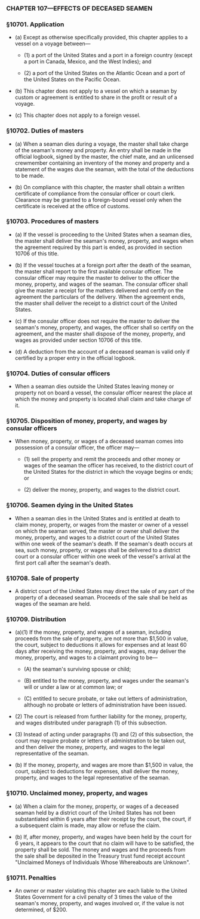 ### **CHAPTER 107—EFFECTS OF DECEASED SEAMEN**

### §10701. Application
* (a) Except as otherwise specifically provided, this chapter applies to a vessel on a voyage between—

  * (1) a port of the United States and a port in a foreign country (except a port in Canada, Mexico, and the West Indies); and

  * (2) a port of the United States on the Atlantic Ocean and a port of the United States on the Pacific Ocean.


* (b) This chapter does not apply to a vessel on which a seaman by custom or agreement is entitled to share in the profit or result of a voyage.

* (c) This chapter does not apply to a foreign vessel.

### §10702. Duties of masters
* (a) When a seaman dies during a voyage, the master shall take charge of the seaman's money and property. An entry shall be made in the official logbook, signed by the master, the chief mate, and an unlicensed crewmember containing an inventory of the money and property and a statement of the wages due the seaman, with the total of the deductions to be made.

* (b) On compliance with this chapter, the master shall obtain a written certificate of compliance from the consular officer or court clerk. Clearance may be granted to a foreign-bound vessel only when the certificate is received at the office of customs.

### §10703. Procedures of masters
* (a) If the vessel is proceeding to the United States when a seaman dies, the master shall deliver the seaman's money, property, and wages when the agreement required by this part is ended, as provided in section 10706 of this title.

* (b) If the vessel touches at a foreign port after the death of the seaman, the master shall report to the first available consular officer. The consular officer may require the master to deliver to the officer the money, property, and wages of the seaman. The consular officer shall give the master a receipt for the matters delivered and certify on the agreement the particulars of the delivery. When the agreement ends, the master shall deliver the receipt to a district court of the United States.

* (c) If the consular officer does not require the master to deliver the seaman's money, property, and wages, the officer shall so certify on the agreement, and the master shall dispose of the money, property, and wages as provided under section 10706 of this title.

* (d) A deduction from the account of a deceased seaman is valid only if certified by a proper entry in the official logbook.

### §10704. Duties of consular officers
* When a seaman dies outside the United States leaving money or property not on board a vessel, the consular officer nearest the place at which the money and property is located shall claim and take charge of it.

### §10705. Disposition of money, property, and wages by consular officers
* When money, property, or wages of a deceased seaman comes into possession of a consular officer, the officer may—

  * (1) sell the property and remit the proceeds and other money or wages of the seaman the officer has received, to the district court of the United States for the district in which the voyage begins or ends; or

  * (2) deliver the money, property, and wages to the district court.

### §10706. Seamen dying in the United States
* When a seaman dies in the United States and is entitled at death to claim money, property, or wages from the master or owner of a vessel on which the seaman served, the master or owner shall deliver the money, property, and wages to a district court of the United States within one week of the seaman's death. If the seaman's death occurs at sea, such money, property, or wages shall be delivered to a district court or a consular officer within one week of the vessel's arrival at the first port call after the seaman's death.

### §10708. Sale of property
* A district court of the United States may direct the sale of any part of the property of a deceased seaman. Proceeds of the sale shall be held as wages of the seaman are held.

### §10709. Distribution
* (a)(1) If the money, property, and wages of a seaman, including proceeds from the sale of property, are not more than $1,500 in value, the court, subject to deductions it allows for expenses and at least 60 days after receiving the money, property, and wages, may deliver the money, property, and wages to a claimant proving to be—

  * (A) the seaman's surviving spouse or child;

  * (B) entitled to the money, property, and wages under the seaman's will or under a law or at common law; or

  * (C) entitled to secure probate, or take out letters of administration, although no probate or letters of administration have been issued.


* (2) The court is released from further liability for the money, property, and wages distributed under paragraph (1) of this subsection.

* (3) Instead of acting under paragraphs (1) and (2) of this subsection, the court may require probate or letters of administration to be taken out, and then deliver the money, property, and wages to the legal representative of the seaman.

* (b) If the money, property, and wages are more than $1,500 in value, the court, subject to deductions for expenses, shall deliver the money, property, and wages to the legal representative of the seaman.

### §10710. Unclaimed money, property, and wages
* (a) When a claim for the money, property, or wages of a deceased seaman held by a district court of the United States has not been substantiated within 6 years after their receipt by the court, the court, if a subsequent claim is made, may allow or refuse the claim.

* (b) If, after money, property, and wages have been held by the court for 6 years, it appears to the court that no claim will have to be satisfied, the property shall be sold. The money and wages and the proceeds from the sale shall be deposited in the Treasury trust fund receipt account "Unclaimed Moneys of Individuals Whose Whereabouts are Unknown".

### §10711. Penalties
* An owner or master violating this chapter are each liable to the United States Government for a civil penalty of 3 times the value of the seaman's money, property, and wages involved or, if the value is not determined, of $200.
